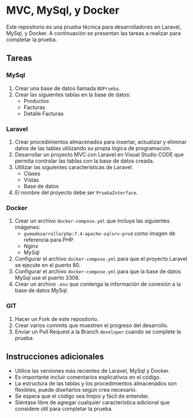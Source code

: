 # MVC, MySql, y Docker

Este repositorio es una prueba técnica para desarrolladores en Laravel, MySql, y Docker. A continuación se presentan las tareas a realizar para completar la prueba.

## Tareas

### MySql
1. Crear una base de datos llamada `BDPrueba`.
2. Crear las siguientes tablas en la base de datos:
   * Productos
   * Facturas
   * Detalle Facturas

### Laravel
1. Crear procedimientos almacenados para insertar, actualizar y eliminar datos de las tablas utilizando su propia lógica de programación.
2. Desarrollar un proyecto MVC con Laravel en Visual Studio CODE que permita controlar las tablas con la base de datos creada.
3. Utilizar las siguientes características de Laravel:
   * Clases
   * Vistas
   * Base de datos
4. El nombre del proyecto debe ser `PruebaInterface`.

### Docker
1. Crear un archivo `docker-compose.yml` que incluya las siguientes imágenes:
   * `gumadesarrollo/php:7.4-apache-sqlsrv-prod` como imagen de referencia para PHP.
   * Nginx
   * MySql
2. Configurar el archivo `docker-compose.yml` para que el proyecto Laravel se ejecute en el puerto 80.
3. Configurar el archivo `docker-compose.yml` para que la base de datos MySql use el puerto 3306.
4. Crear un archivo `.env` que contenga la información de conexión a la base de datos MySql.

### GIT
1. Hacer un Fork de este repositorio.
2. Crear varios commits que muestren el progreso del desarrollo.
3. Enviar un Pull Request a la Branch `developer` cuando se complete la prueba.

## Instrucciones adicionales
- Utilice las versiones más recientes de Laravel, MySql y Docker.
- Es importante incluir comentarios explicativos en el código.
- La estructura de las tablas y los procedimientos almacenados son flexibles, puede diseñarlos según crea necesario.
- Se espera que el código sea limpio y fácil de entender.
- Siéntase libre de agregar cualquier característica adicional que considere útil para completar la prueba.

